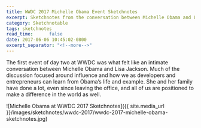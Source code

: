 ```yaml
---
title: WWDC 2017 Michelle Obama Event Sketchnotes
excerpt: Sketchnotes from the conversation between Michelle Obama and Lisa Jackson
category: Sketchnotable
tags: sketchnotes
read_time:      false
date: 2017-06-06 10:45:02-0800
excerpt_separator: "<!--more-->"
---
```


The first event of day two at WWDC was what felt like an intimate conversation between Michelle Obama and Lisa Jackson. Much of the discussion focused around influence and how we as developers and entrepreneurs can learn from Obama’s life and example. She and her family have done a lot, even since leaving the office, and all of us are positioned to make a difference in the world as well.

![Michelle Obama at WWDC 2017 Sketchnotes]({{ site.media_url }}/images/sketchnotes/wwdc-2017/wwdc-2017-michelle-obama-sketchnotes.jpg)

<!--more-->
